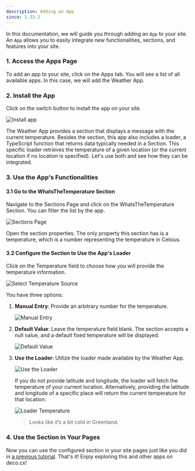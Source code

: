 ```yaml
---
description: Adding an App
since: 1.33.2
---
```


In this documentation, we will guide you through adding an `App` to your site.
An `App` allows you to easily integrate new functionalities, sections, and
features into your site.

### 1. Access the Apps Page

To add an app to your site, click on the Apps tab. You will see a list of all
available apps. In this case, we will add the Weather App.

### 2. Install the App

Click on the switch button to install the app on your site.

![Install app](/docs/getting-started/adding-an-app/install-app.png)

The Weather App provides a section that displays a message with the current
temperature. Besides the section, this app also includes a loader, a TypeScript
function that returns data typically needed in a Section. This specific loader
retrieves the temperature of a given location (or the current location if no
location is specified). Let's use both and see how they can be integrated.

### 3. Use the App's Functionalities

#### 3.1 Go to the WhatsTheTemperature Section

Navigate to the Sections Page and click on the WhatsTheTemperature Section. You
can filter the list by the app.

![Sections Page](/docs/getting-started/adding-an-app/sections-page.png)

Open the section properties. The only property this section has is a
temperature, which is a number representing the temperature in Celsius.

#### 3.2 Configure the Section to Use the App's Loader

Click on the Temperature field to choose how you will provide the temperature
information.

![Select Temperature Source](/docs/getting-started/adding-an-app/select-source.png)

You have three options:

1. **Manual Entry**: Provide an arbitrary number for the temperature.

   ![Manual Entry](/docs/getting-started/adding-an-app/manual-entry.png)

2. **Default Value**: Leave the temperature field blank. The section accepts a
   null value, and a default fixed temperature will be displayed.

   ![Default Value](/docs/getting-started/adding-an-app/default-value.png)

3. **Use the Loader**: Utilize the loader made available by the Weather App.

   ![Use the Loader](/docs/getting-started/adding-an-app/use-loader.png)

   If you do not provide latitude and longitude, the loader will fetch the
   temperature of your current location. Alternatively, providing the latitude
   and longitude of a specific place will return the current temperature for
   that location:

   ![Loader Temperature](/docs/getting-started/adding-an-app/loader-temperature.png)

   > Looks like it’s a bit cold in Greenland.

### 4. Use the Section in Your Pages

Now you can use the configured section in your site pages just like you did in
[a previous tutorial](/docs/en/getting-started/creating-a-new-page). That's it!
Enjoy exploring this and other apps on deco.cx!
